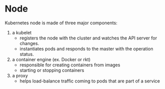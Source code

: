 # Node

Kubernetes node is made of three major components:

1.  a kubelet
    - registers the node with the cluster and watches the API server for changes.
    - instantiates pods and responds to the master with the operation status.
1.  a container engine (ex. Docker or rkt)
    - responsible for creating containers from images 
    - starting or stopping containers
1.  a proxy
    - helps load-balance traffic coming to pods that are part of a service

